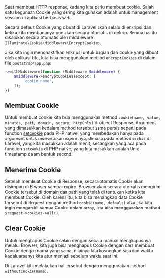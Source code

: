Saat membuat HTTP response, kadang kita perlu membuat cookie. Salah satu kegunaan Cookie yang sering kita gunakan adalah untuk management session di aplikasi berbasis web.

Secara default Cookie yang dibuat di Laravel akan selalu di enkripsi dan ketika kita membacanya pun akan secara otomatis di dekrip. Semua hal itu dikalukan secara otomatis oleh middleware `Illuminate\Cookie\Middleware\EncryptCookies`.

Jika kita ingin menonaktifkan enkripsi untuk bagian dari cookie yang dibuat oleh aplikasi kita, kita bisa menggunakan method `encryptCookies` di dalam file `bootstrap/app.php`:

```php
->withMiddleware(function (Middleware $middleware) {
	$middleware->encryptCookies(except: [
		'cookie_name',
	]);
})
```

## Membuat Cookie

Untuk membuat cookie kita bsia menggunakan method `cookie(name, value, minutes, path, domain, secure, httpOnly)` di object Response. Argument yang dimasukkan kedalam method tersebut sama persis seperti pada function [setcookie](https://www.php.net/manual/en/function.setcookie.php) pada PHP native, yang membedakan hanya pada argument untuk menentukan *expire* nya, dimana pada method `cookie` di Laravel, yang kita masukkan adalah menit, sedangkan yang ada pada function `setcookie` di PHP native, yang kita masukkan adalah Unix timestamp dalam bentuk second.

## Menerima Cookie

Setelah membuat Cookie di Response, secara otomatis Cookie akan disimpan di Brwoser sampai expire. Browser akan secara otomatis mengirim Cookie tersebut di domain dan path yang telah di tentukan ketika kita membuat Cookie. Oleh karena itu, kita bisa menangkap data Cookie  tersebut di Request dengan method `cookie(name, default)` atau jika kita ingin mengambil semua Cookie dalam array, kita bisa menggunakan method `$request->cookies->all()`.

## Clear Cookie

Untuk menghapus Cookie selain dengan secara manual menghapusnya melalui Browser, kita juga bisa menghapus Cookie dengan cara membuat Cookie dengan nama yang sama, nilainya kita kosongkan saja dan waktu kadaluarsanya kita atur menjadi sebelum waktu saat ini.

Di Laravel kita melakukan hal tersebut dengan menggunakan method `withoutCookie(name)`.